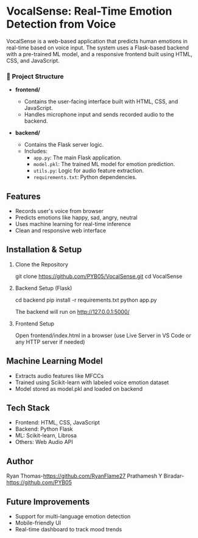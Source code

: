 # VocalSense: Real-Time Emotion Detection from Voice

VocalSense is a web-based application that predicts human emotions in real-time based on voice input. The system uses a Flask-based backend with a pre-trained ML model, and a responsive frontend built using HTML, CSS, and JavaScript.

### 📁 Project Structure

- **frontend/**
  - Contains the user-facing interface built with HTML, CSS, and JavaScript.
  - Handles microphone input and sends recorded audio to the backend.
  
- **backend/**
  - Contains the Flask server logic.
  - Includes:
    - `app.py`: The main Flask application.
    - `model.pkl`: The trained ML model for emotion prediction.
    - `utils.py`: Logic for audio feature extraction.
    - `requirements.txt`: Python dependencies.

## Features

- Records user's voice from browser
- Predicts emotions like happy, sad, angry, neutral
- Uses machine learning for real-time inference
- Clean and responsive web interface

## Installation & Setup

1. Clone the Repository

   git clone https://github.com/PYB05/VocalSense.git
   cd VocalSense

2. Backend Setup (Flask)

   cd backend
   pip install -r requirements.txt
   python app.py

   The backend will run on http://127.0.0.1:5000/

3. Frontend Setup

   Open frontend/index.html in a browser (use Live Server in VS Code or any HTTP server if needed)

## Machine Learning Model

- Extracts audio features like MFCCs
- Trained using Scikit-learn with labeled voice emotion dataset
- Model stored as model.pkl and loaded on backend

## Tech Stack

- Frontend: HTML, CSS, JavaScript
- Backend: Python Flask
- ML: Scikit-learn, Librosa
- Others: Web Audio API

## Author

Ryan Thomas-https://github.com/RyanFlame27
Prathamesh Y Biradar-https://github.com/PYB05


## Future Improvements

- Support for multi-language emotion detection
- Mobile-friendly UI
- Real-time dashboard to track mood trends
